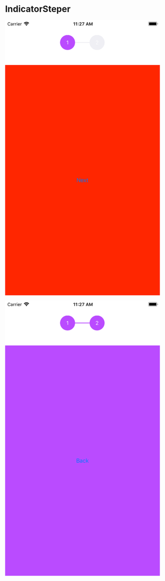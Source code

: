 # IndicatorSteper

![alt text](https://github.com/metawin99/IndicatorSteper/blob/master/Simulator%20Screen%20Shot%20-%20iPhone%208%20Plus%20-%202018-08-07%20at%2011.27.49.png)

![alt text](https://github.com/metawin99/IndicatorSteper/blob/master/Simulator%20Screen%20Shot%20-%20iPhone%208%20Plus%20-%202018-08-07%20at%2011.27.51.png)
